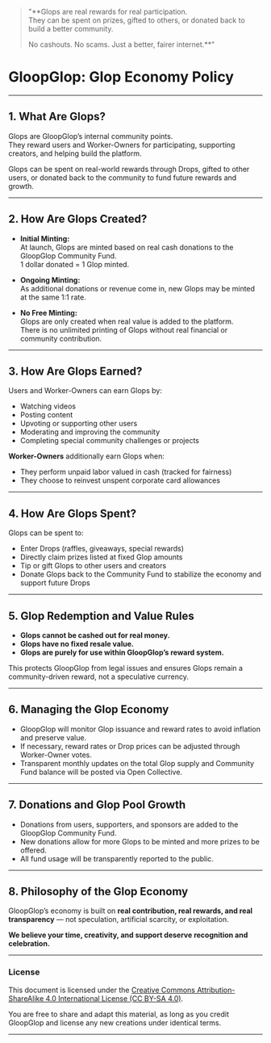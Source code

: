 > "**Glops are real rewards for real participation.  
> They can be spent on prizes, gifted to others, or donated back to build a better community.  
>  
> No cashouts. No scams. Just a better, fairer internet.**"

# **GloopGlop: Glop Economy Policy**

---

## **1. What Are Glops?**

Glops are GloopGlop’s internal community points.  
They reward users and Worker-Owners for participating, supporting creators, and helping build the platform.

Glops can be spent on real-world rewards through Drops, gifted to other users, or donated back to the community to fund future rewards and growth.

---

## **2. How Are Glops Created?**

- **Initial Minting:**  
At launch, Glops are minted based on real cash donations to the GloopGlop Community Fund.  
1 dollar donated = 1 Glop minted.

- **Ongoing Minting:**  
As additional donations or revenue come in, new Glops may be minted at the same 1:1 rate.

- **No Free Minting:**  
Glops are only created when real value is added to the platform.  
There is no unlimited printing of Glops without real financial or community contribution.

---

## **3. How Are Glops Earned?**

Users and Worker-Owners can earn Glops by:
- Watching videos
- Posting content
- Upvoting or supporting other users
- Moderating and improving the community
- Completing special community challenges or projects

**Worker-Owners** additionally earn Glops when:
- They perform unpaid labor valued in cash (tracked for fairness)
- They choose to reinvest unspent corporate card allowances

---

## **4. How Are Glops Spent?**

Glops can be spent to:
- Enter Drops (raffles, giveaways, special rewards)
- Directly claim prizes listed at fixed Glop amounts
- Tip or gift Glops to other users and creators
- Donate Glops back to the Community Fund to stabilize the economy and support future Drops

---

## **5. Glop Redemption and Value Rules**

- **Glops cannot be cashed out for real money.**
- **Glops have no fixed resale value.**
- **Glops are purely for use within GloopGlop’s reward system.**

This protects GloopGlop from legal issues and ensures Glops remain a community-driven reward, not a speculative currency.

---

## **6. Managing the Glop Economy**

- GloopGlop will monitor Glop issuance and reward rates to avoid inflation and preserve value.
- If necessary, reward rates or Drop prices can be adjusted through Worker-Owner votes.
- Transparent monthly updates on the total Glop supply and Community Fund balance will be posted via Open Collective.

---

## **7. Donations and Glop Pool Growth**

- Donations from users, supporters, and sponsors are added to the GloopGlop Community Fund.
- New donations allow for more Glops to be minted and more prizes to be offered.
- All fund usage will be transparently reported to the public.

---

## **8. Philosophy of the Glop Economy**

GloopGlop’s economy is built on **real contribution, real rewards, and real transparency** — not speculation, artificial scarcity, or exploitation.

**We believe your time, creativity, and support deserve recognition and celebration.**

---

### License

This document is licensed under the [Creative Commons Attribution-ShareAlike 4.0 International License (CC BY-SA 4.0)](https://creativecommons.org/licenses/by-sa/4.0/).

You are free to share and adapt this material, as long as you credit GloopGlop and license any new creations under identical terms.

---
